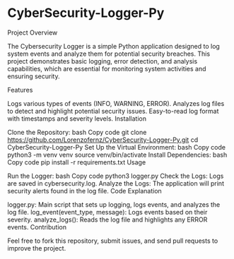 # CyberSecurity-Logger-Py

Project Overview

The Cybersecurity Logger is a simple Python application designed to log system events and analyze them for potential security breaches. This project demonstrates basic logging, error detection, and analysis capabilities, which are essential for monitoring system activities and ensuring security.

Features

Logs various types of events (INFO, WARNING, ERROR).
Analyzes log files to detect and highlight potential security issues.
Easy-to-read log format with timestamps and severity levels.
Installation

Clone the Repository:
bash
Copy code
git clone https://github.com/Lorenzofernz/CyberSecurity-Logger-Py.git
cd CyberSecurity-Logger-Py
Set Up the Virtual Environment:
bash
Copy code
python3 -m venv venv
source venv/bin/activate
Install Dependencies:
bash
Copy code
pip install -r requirements.txt
Usage

Run the Logger:
bash
Copy code
python3 logger.py
Check the Logs:
Logs are saved in cybersecurity.log.
Analyze the Logs:
The application will print security alerts found in the log file.
Code Explanation

logger.py: Main script that sets up logging, logs events, and analyzes the log file.
log_event(event_type, message): Logs events based on their severity.
analyze_logs(): Reads the log file and highlights any ERROR events.
Contribution

Feel free to fork this repository, submit issues, and send pull requests to improve the project.
